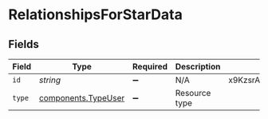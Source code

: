 # RelationshipsForStarData


## Fields

| Field                                                  | Type                                                   | Required                                               | Description                                            | Example                                                |
| ------------------------------------------------------ | ------------------------------------------------------ | ------------------------------------------------------ | ------------------------------------------------------ | ------------------------------------------------------ |
| `id`                                                   | *string*                                               | :heavy_minus_sign:                                     | N/A                                                    | x9KzsrACXZv8tPwlEDsKb6                                 |
| `type`                                                 | [components.TypeUser](../../models/shared/typeuser.md) | :heavy_minus_sign:                                     | Resource type                                          |                                                        |